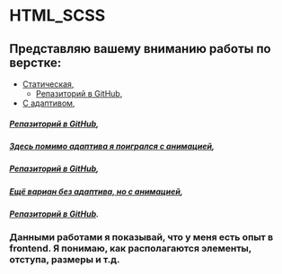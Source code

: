 # HTML_SCSS

## Представляю вашему вниманию работы по верстке:

* [Статическая](https://slavaroskoshnyy.github.io/watch/),	
  * [Репазиторий в GitHub](https://github.com/slavaroskoshnyy/watch),
* [С адаптивом](https://slavaroskoshnyy.github.io/chair/),
##### [Репазиторий в GitHub](https://github.com/slavaroskoshnyy/chair),
##### [Здесь помимо адаптива я поигрался с анимацией](https://slavaroskoshnyy.github.io/Qubly/),
##### [Репазиторий в GitHub](https://github.com/slavaroskoshnyy/Qubly),
##### [Eщё вариан без адаптива, но с анимацией](https://slavaroskoshnyy.github.io/QA_road_task_1-layout/),
##### [Репазиторий в GitHub](https://github.com/slavaroskoshnyy/QA_road_task_1-layout).

### Данными работами я показывай, что у меня есть опыт в frontend. Я понимаю, как располагаются элементы, отступа, размеры и т.д. 
